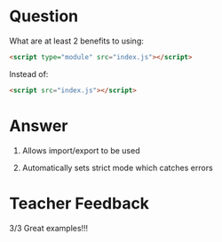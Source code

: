 # Question

What are at least 2 benefits to using:

```html
<script type="module" src="index.js"></script>
```

Instead of:

```html
<script src="index.js"></script>
```

# Answer
1. Allows import/export to be used

2. Automatically sets strict mode which catches errors 


# Teacher Feedback
3/3
Great examples!!!